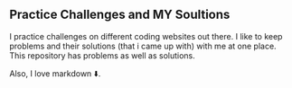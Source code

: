 ## Practice Challenges and MY Soultions
I practice challenges on different coding websites out there. I like to keep problems and their solutions (that i came up with) with me at one place. This repository has problems as well as solutions.

Also, I love markdown ⬇️.